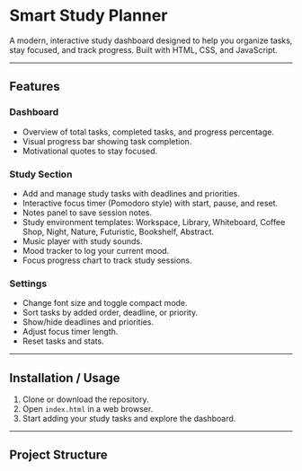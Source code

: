 # Smart Study Planner

A modern, interactive study dashboard designed to help you organize tasks, stay focused, and track progress. Built with HTML, CSS, and JavaScript.

---

## Features

### Dashboard
- Overview of total tasks, completed tasks, and progress percentage.
- Visual progress bar showing task completion.
- Motivational quotes to stay focused.

### Study Section
- Add and manage study tasks with deadlines and priorities.
- Interactive focus timer (Pomodoro style) with start, pause, and reset.
- Notes panel to save session notes.
- Study environment templates: Workspace, Library, Whiteboard, Coffee Shop, Night, Nature, Futuristic, Bookshelf, Abstract.
- Music player with study sounds.
- Mood tracker to log your current mood.
- Focus progress chart to track study sessions.

### Settings
- Change font size and toggle compact mode.
- Sort tasks by added order, deadline, or priority.
- Show/hide deadlines and priorities.
- Adjust focus timer length.
- Reset tasks and stats.

---

## Installation / Usage

1. Clone or download the repository.
2. Open `index.html` in a web browser.
3. Start adding your study tasks and explore the dashboard.

---

## Project Structure

